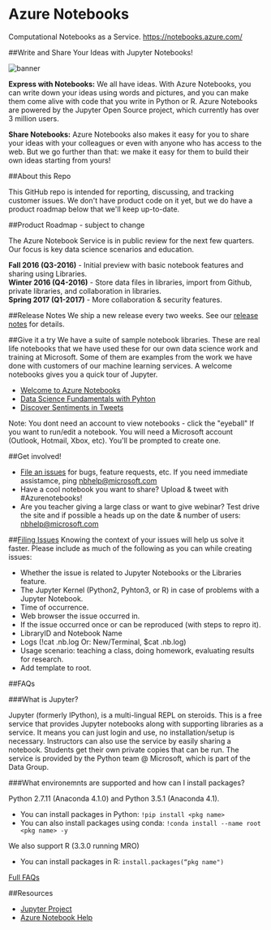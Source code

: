 
# Azure Notebooks
Computational Notebooks as a Service. https://notebooks.azure.com/

##Write and Share Your Ideas with Jupyter Notebooks!

![banner](https://github.com/Microsoft/AzureNotebooks/blob/master/aznb_github.png "banner")

**Express with Notebooks:** We all have ideas. With Azure Notebooks, you can write down your ideas using words and pictures, and you can make them come alive with code that you write in Python or R. Azure Notebooks are powered by the Jupyter Open Source project, which currently has over 3 million users.

**Share Notebooks:** Azure Notebooks also makes it easy for you to share your ideas with your colleagues or even with anyone who has access to the web. But we go further than that: we make it easy for them to build their own ideas starting from yours! 

##About this Repo

This GitHub repo is intended for reporting, discussing, and tracking customer issues. We don't have product code on it yet, but we do have a product roadmap below that we'll keep up-to-date. 

##Product Roadmap - subject to change

The Azure Notebook Service is in public review for the next few quarters. Our focus is key data science scenarios and education. 

**Fall 2016 (Q3-2016)** - Initial preview with basic notebook features and sharing using Libraries.  
**Winter 2016 (Q4-2016)** - Store data files in libraries, import from Github, private libraries, and collaboration in libraries.  
**Spring 2017 (Q1-2017)** - More collaboration & security features.  

##Release Notes
We ship a new release every two weeks. See our [release notes](https://notebooks.azure.com/releasenotes) for details.

##Give it a try
We have a suite of sample notebook libraries. These are real life notebooks that we have used these for our own data science work and training at Microsoft. Some of them are examples from the work we have done with customers of our machine learning services. A welcome notebooks gives you a quick tour of Jupyter. 
* [Welcome to Azure Notebooks](https://notebooks.azure.com/library/samples/html/Azure%20Notebooks%20-%20Welcome.ipynb)
* [Data Science Fundamentals with Pyhton](https://notebooks.azure.com/library/PythonForDS)
* [Discover Sentiments in Tweets](https://notebooks.azure.com/library/samples/html/Discover%20Sentiments%20in%20Tweets.ipynb)

Note: You dont need an account to view notebooks - click the "eyeball"  If you want to run/edit a notebook. You will need a Microsoft account (Outlook, Hotmail, Xbox, etc). You'll be prompted to create one. 

##Get involved! 
* [File an issues](https://github.com/Microsoft/AzureNotebooks/issues/new) for bugs, feature requests, etc.  If you need immediate assistamce, ping nbhelp@microsoft.com 
* Have a cool notebook you want to share?  Upload & tweet with #Azurenotebooks!
* Are you teacher giving a large class or want to give webinar?  Test drive the site and if possible a heads up on the date & number of users: nbhelp@microsoft.com 

##[Filing Issues](https://github.com/Microsoft/AzureNotebooks/issues/new)
Knowing the context of your issues will help us solve it faster. Please include as much of the following as you can while creating issues:
* Whether the issue is related to Jupyter Notebooks or the Libraries feature.
* The Jupyter Kernel (Python2, Pyhton3, or R) in case of problems with a Jupyter Notebook.
* Time of occurrence.
* Web browser the issue occurred in.
* If the issue occurred once or can be reproduced (with steps to repro it).
* LibraryID and Notebook Name
* Logs (!cat .nb.log Or: New/Terminal, $cat .nb.log)
* Usage scenario: teaching a class, doing homework, evaluating results for research.
* Add template to root. 

##FAQs

###What is Jupyter? 

Jupyter (formerly IPython), is a multi-lingual REPL on steroids. This is a free service that provides Jupyter notebooks along with supporting libraries as a service. It means you can just login and use, no installation/setup is necessary. Instructors can also use the service by easily sharing a notebook.  Students get their own private copies that can be run.  The service is provided by the Python team @ Microsoft, which is part of the Data Group.  

###What environemnts are supported and how can I install packages?

Python 2.7.11 (Anaconda 4.1.0) and Python 3.5.1 (Anaconda 4.1).
- You can install packages in Python: `!pip install <pkg name>`
- You can also install packages using conda: `!conda install --name root <pkg name> -y`

We also support R (3.3.0 running MRO)
- You can install packages in R: `install.packages(“pkg name")`

[Full FAQs](https://notebooks.azure.com/faq)

##Resources
* [Jupyter Project](https://jupyter.org/)
* [Azure Notebook Help](nbhelp@microsoft.com)


